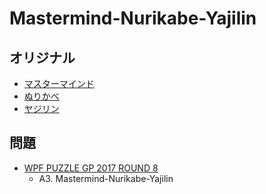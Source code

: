 # Mastermind-Nurikabe-Yajilin

## オリジナル
- [マスターマインド](mastermind.md)
- [ぬりかべ](nurikabe.md)
- [ヤジリン](yajilin.md)

## 問題
- [WPF PUZZLE GP 2017 ROUND 8](../questions/wpfpgp2017_8.md)
	- A3. Mastermind-Nurikabe-Yajilin
